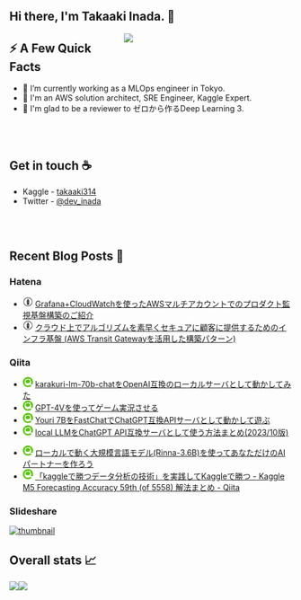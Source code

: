 ## Hi there, I'm Takaaki Inada. 👋

<img align="right" src="images/zerod3.jpg" width="300px" />
<h2>⚡️ A Few Quick Facts</h2>
<ul>
<li>🔭 I’m currently working as a MLOps engineer in Tokyo.</li>
<li>🧐 I'm an AWS solution architect, SRE Engineer, Kaggle Expert.</li>
<li>🎉 I'm glad to be a reviewer to ゼロから作るDeep Learning 3.</li>
</ul>
<br/>
<br/>

## Get in touch :coffee:
- Kaggle - [takaaki314](https://www.kaggle.com/takaaki314)
- Twitter - [@dev_inada](https://twitter.com/dev_inada)
<br/>
<br/>

## Recent Blog Posts :book:
### Hatena
* <img src="./images/hatena.png" width=18> [Grafana+CloudWatchを使ったAWSマルチアカウントでのプロダクト監視基盤構築のご紹介](https://tech.acesinc.co.jp/entry/2022/04/12/122321)
* <img src="./images/hatena.png" width=18> [クラウド上でアルゴリズムを素早くセキュアに顧客に提供するためのインフラ基盤 (AWS Transit Gatewayを活用した構築パターン)](https://tech.acesinc.co.jp/entry/2021/10/18/144813)

### Qiita
<!--[START github.com/ikawaha/feedsnippet]--><!--[2024-03-12T14:14:35Z]-->
* ![](./images/qiita.png) [karakuri-lm-70b-chatをOpenAI互換のローカルサーバとして動かしてみた](https://qiita.com/takaaki_inada/items/3a22b982a3541e6f214c)
* ![](./images/qiita.png) [GPT-4Vを使ってゲーム実況させる](https://qiita.com/takaaki_inada/items/3589ff88914f01fe8414)
* ![](./images/qiita.png) [Youri 7BをFastChatでChatGPT互換APIサーバとして動かして遊ぶ](https://qiita.com/takaaki_inada/items/fcb63da369b5bfd8a3cf)
* ![](./images/qiita.png) [local LLMをChatGPT API互換サーバとして使う方法まとめ(2023/10版)](https://qiita.com/takaaki_inada/items/a918ca6984e832bc9741)
<!--[END github.com/ikawaha/feedsnippet]-->
* ![](./images/qiita.png) [ローカルで動く大規模言語モデル(Rinna-3.6B)を使ってあなただけのAIパートナーを作ろう](https://qiita.com/takaaki_inada/items/9a9c07e85e46ec0e872e)
* ![](./images/qiita.png) [「kaggleで勝つデータ分析の技術」を実践してKaggleで勝つ - Kaggle M5 Forecasting Accuracy 59th (of 5558) 解法まとめ - Qiita](https://qiita.com/takaaki_inada/items/3f822737cf306a7bbce9)

### Slideshare
[![thumbnail](https://image.slidesharecdn.com/jawsuglt20220520-220519201801-2ae62c2d/85/amazonmanagedgrafanaaws-1-320.jpg)](https://www.slideshare.net/takaakiinada/amazonmanagedgrafanaaws-251816665)

## Overall stats :chart_with_upwards_trend:

<a href="https://github.com/anuraghazra/github-readme-stats">
  <img align="left" src="https://github-readme-stats.vercel.app/api?username=takaaki-inada&theme=tokyonight&count_private=true&show_icons=true" />
</a>
<a href="https://github.com/anuraghazra/github-readme-stats">
  <img align="left" src="https://github-readme-stats.vercel.app/api/top-langs/?username=takaaki-inada&theme=tokyonight&hide=jupyter%20notebook" />
</a>

<!--
**takaaki-inada/takaaki-inada** is a ✨ _special_ ✨ repository because its `README.md` (this file) appears on your GitHub profile.

Here are some ideas to get you started:

- 🔭 I’m currently working on ...
- 🌱 I’m currently learning ...
- 👯 I’m looking to collaborate on ...
- 🤔 I’m looking for help with ...
- 💬 Ask me about ...
- 📫 How to reach me: ...
- 😄 Pronouns: ...
- ⚡ Fun fact: ...
-->
